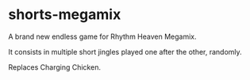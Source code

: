 # shorts-megamix

A brand new endless game for Rhythm Heaven Megamix.

It consists in multiple short jingles played one after the other, randomly.

Replaces Charging Chicken.
